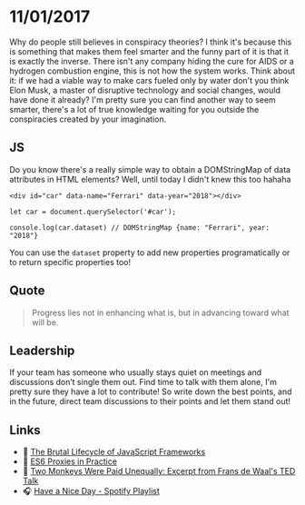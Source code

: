 # 11/01/2017

Why do people still believes in conspiracy theories? I think it's because this is something that makes them feel smarter and the funny part of it is that it is exactly the inverse. There isn't any company hiding the cure for AIDS or a hydrogen combustion engine, this is not how the system works. Think about it: if we had a viable way to make cars fueled only by water don't you think Elon Musk, a master of disruptive technology and social changes, would have done it already? I'm pretty sure you can find another way to seem smarter, there's a lot of true knowledge waiting for you outside the conspiracies created by your imagination. 

## JS

Do you know there's a really simple way to obtain a DOMStringMap of data attributes in HTML elements? Well, until today I didn't knew this too hahaha 

```
<div id="car" data-name="Ferrari" data-year="2018"></div>

let car = document.querySelector('#car');

console.log(car.dataset) // DOMStringMap {name: "Ferrari", year: "2018"}
```

You can use the `dataset` property to add new properties programatically or to return specific properties too!

## Quote

> Progress lies not in enhancing what is, but in advancing toward what will be.

## Leadership

If your team has someone who usually stays quiet on meetings and discussions don’t single them out. Find time to talk with them alone, I'm pretty sure they have a lot to contribute! So write down the best points, and in the future, direct team discussions to their points and let them stand out! 

## Links

- :page_facing_up: [The Brutal Lifecycle of JavaScript Frameworks](https://stackoverflow.blog/2018/01/11/brutal-lifecycle-javascript-frameworks/)
- :page_facing_up: [ES6 Proxies in Practice](http://www.zsoltnagy.eu/es6-proxies-in-practice/)
- :movie_camera: [Two Monkeys Were Paid Unequally: Excerpt from Frans de Waal's TED Talk](https://www.youtube.com/watch?v=meiU6TxysCg)
- :headphones: [Have a Nice Day - Spotify Playlist](https://open.spotify.com/user/12142166567/playlist/61sgAlU9NnT1iO9yNm6y9M)

